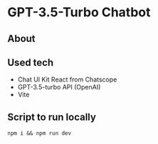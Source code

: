 # GPT-3.5-Turbo Chatbot


## About

## Used tech
- Chat UI Kit React from Chatscope
- GPT-3.5-turbo API (OpenAI)
- Vite

## Script to run locally
`npm i && npm run dev`
